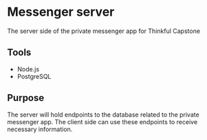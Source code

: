  
# Messenger server

The server side of the private messenger app for Thinkful Capstone

## Tools

- Node.js
- PostgreSQL

## Purpose

The server will hold endpoints to the database related to the private messenger app.
The client side can use these endpoints to receive necessary information.